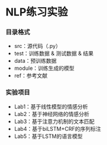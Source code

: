 # NLP练习实验

### 目录格式
* src：源代码（.py）
* test：训练数据 & 测试数据 & 结果
* data：预训练数据
* module：训练生成的模型
* ref：参考文献

### 实验项目
* Lab1：基于线性模型的情感分析
* Lab2：基于神经网络的情感分析
* Lab3：基于注意力机制的文本匹配
* Lab4：基于biLSTM+CRF的序列标注
* Lab5：基于LSTM的语言模型
